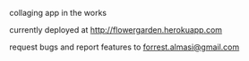 collaging app in the works

currently deployed at http://flowergarden.herokuapp.com

request bugs and report features to forrest.almasi@gmail.com